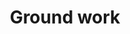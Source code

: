 ---
id_key: b
image: image_00002.jpg
thumbnail: thumb_image_00002.jpg
title: Ground work
dimensions: 'Dimensions variable  '
medium: PO  wder paint sprinkled on concrete floor
work-year: '1990'
artist: Lawanda Valderas  
notes: explicit and implicit layers
galleries: orange
permalink: "/new/b.html"
layout: single-work
---